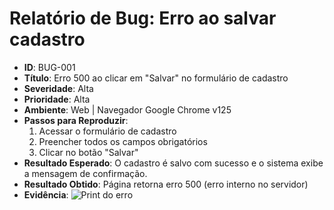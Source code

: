 # Relatório de Bug: Erro ao salvar cadastro

- **ID**: BUG-001
- **Título**: Erro 500 ao clicar em "Salvar" no formulário de cadastro
- **Severidade**: Alta
- **Prioridade**: Alta
- **Ambiente**: Web | Navegador Google Chrome v125
- **Passos para Reproduzir**:
  1. Acessar o formulário de cadastro
  2. Preencher todos os campos obrigatórios
  3. Clicar no botão "Salvar"
- **Resultado Esperado**: O cadastro é salvo com sucesso e o sistema exibe a mensagem de confirmação.
- **Resultado Obtido**: Página retorna erro 500 (erro interno no servidor)
- **Evidência**: ![Print do erro](inserir-link-da-imagem)
